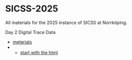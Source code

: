 # SICSS-2025

All materials for the 2025 instance of SICSS at Norrköping.

Day 2 Digital Trace Data
- [meterials](/2_day_digital_trace_data)
- - [start with the html](/2_day_digital_trace_data/scraping.html)
